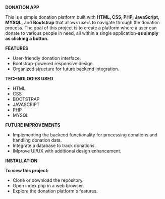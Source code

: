 **DONATION APP**

This is a simple donation platform built with **HTML, CSS, PHP, JavaScript, MYSQL,** and **Bootstrap** that allows users to navigate through the donation process. The goal of this project is to create a platform where a user can donate to various people in need, all within a single application-**as simply as clicking a button.**

**FEATURES**

- User-friendly donation interface.
- Bootstrap-powered responsive design.
- Organized structure for future backend integration.

**TECHNOLOGIES USED**

- HTML
- CSS
- BOOTSTRAP
- JAVASCRIPT
- PHP
- MYSQL

**FUTURE IMPROVEMENTS**

- Implementing the backend functionality for processing donations and handling donation data.
- Integrate a database to track donations.
- IMprove UI/UX with additional design enhancement.

**INSTALLATION**

  **To view this project:**
  - Clone or download the repository.
  - Open index.php in a web browser.
  - Explore the donation platform's features.


